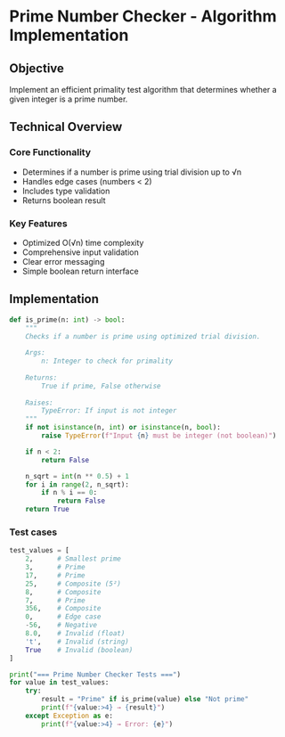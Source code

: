 # Prime Number Checker - Algorithm Implementation

## Objective
Implement an efficient primality test algorithm that determines whether a given integer is a prime number.

## Technical Overview

### Core Functionality
- Determines if a number is prime using trial division up to √n
- Handles edge cases (numbers < 2)
- Includes type validation
- Returns boolean result

### Key Features
- Optimized O(√n) time complexity
- Comprehensive input validation
- Clear error messaging
- Simple boolean return interface

## Implementation

```python
def is_prime(n: int) -> bool:
    """
    Checks if a number is prime using optimized trial division.
    
    Args:
        n: Integer to check for primality
        
    Returns:
        True if prime, False otherwise
        
    Raises:
        TypeError: If input is not integer
    """
    if not isinstance(n, int) or isinstance(n, bool):
        raise TypeError(f"Input {n} must be integer (not boolean)")

    if n < 2:
        return False

    n_sqrt = int(n ** 0.5) + 1
    for i in range(2, n_sqrt):
        if n % i == 0:
            return False
    return True
```
### Test cases

```python 
test_values = [
    2,      # Smallest prime
    3,      # Prime
    17,     # Prime
    25,     # Composite (5²)
    8,      # Composite
    7,      # Prime
    356,    # Composite
    0,      # Edge case
    -56,    # Negative
    8.0,    # Invalid (float)
    't',    # Invalid (string)
    True    # Invalid (boolean)
]

print("=== Prime Number Checker Tests ===")
for value in test_values:
    try:
        result = "Prime" if is_prime(value) else "Not prime"
        print(f"{value:>4} → {result}")
    except Exception as e:
        print(f"{value:>4} → Error: {e}")
```